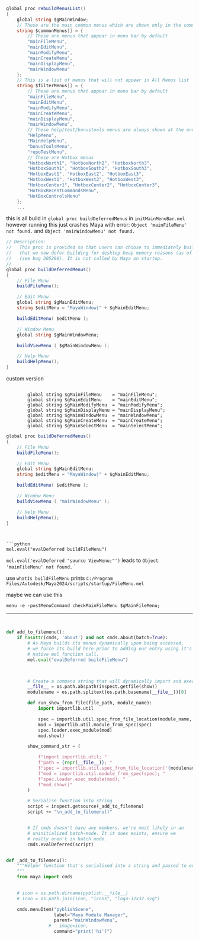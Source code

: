 
```c#
global proc rebuildMenusList()
{
	global string $gMainWindow;
	// These are the main common menus which are shown only in the common menuSet
	string $commonMenus[] = {
		// These are menus that appear in menu bar by default
		"mainFileMenu",
		"mainEditMenu",
		"mainModifyMenu",
		"mainCreateMenu",
		"mainDisplayMenu",
		"mainWindowMenu"
	};
	// This is a list of menus that will not appear in All Menus list
	string $filterMenus[] = {
		// These are menus that appear in menu bar by default
		"mainFileMenu",
		"mainEditMenu",
		"mainModifyMenu",
		"mainCreateMenu",
		"mainDisplayMenu",
		"mainWindowMenu",
		// These help/test/bonustools menus are always shown at the end
		"HelpMenu",
		"MainHelpMenu",
		"bonusToolsMenu",
		"repoTestMenu", 
		// These are Hotbox menus
		"HotboxNorth1", "HotboxNorth2", "HotboxNorth3", 
		"HotboxSouth1", "HotboxSouth2", "HotboxSouth3", 
		"HotboxEast1", "HotboxEast2", "HotboxEast3", 
		"HotboxWest1", "HotboxWest2", "HotboxWest3", 
		"HotboxCenter1", "HotboxCenter2", "HotboxCenter3",
		"HotBoxRecentCommandsMenu", 
		"HotBoxControlsMenu"
	};
	...
```

this is all build in `global proc buildDeferredMenus` in `initMainMenuBar.mel`
however running this just crashes Maya with error:
`Object 'mainFileMenu' not found.` and `Object 'mainWindowMenu' not found.`
```c#
// Description:
//   This proc is provided so that users can choose to immediately build the main menus 
//	 that we now defer building for desktop heap memory reasons (as of Maya2009)
//	 (see bug 305296). It is not called by Maya on startup.  
//
global proc buildDeferredMenus()
{
	// File Menu
	buildFileMenu();

	// Edit Menu
	global string $gMainEditMenu;
	string $editMenu = "MayaWindow|" + $gMainEditMenu;

	buildEditMenu( $editMenu );

	// Window Menu
	global string $gMainWindowMenu;

	buildViewMenu ( $gMainWindowMenu );

	// Help Menu
	buildHelpMenu();
}
```

custom version
```

		global string $gMainFileMenu	= "mainFileMenu";
		global string $gMainEditMenu	= "mainEditMenu";
		global string $gMainModifyMenu	= "mainModifyMenu";
		global string $gMainDisplayMenu	= "mainDisplayMenu";
		global string $gMainWindowMenu	= "mainWindowMenu";
		global string $gMainCreateMenu	= "mainCreateMenu";
		global string $gMainSelectMenu	= "mainSelectMenu";
```
```c#
global proc buildDeferredMenus()
{
	// File Menu
	buildFileMenu();

	// Edit Menu
	global string $gMainEditMenu;
	string $editMenu = "MayaWindow|" + $gMainEditMenu;

	buildEditMenu( $editMenu );

	// Window Menu
	buildViewMenu ( "mainWindowMenu" );

	// Help Menu
	buildHelpMenu();
}
```
```


```python
mel.eval("evalDeferred buildFileMenu")
```

`mel.eval('evalDeferred "source ViewMenu;"')` 
leads to `Object 'mainFileMenu' not found.`
`

use `whatIs buildFileMenu` prints 
`C:/Program Files/Autodesk/Maya2024/scripts/startup/FileMenu.mel`

maybe we can use this
```
menu -e -postMenuCommand checkMainFileMenu $gMainFileMenu;
```



---


```python


def add_to_filemenu():
    if hasattr(cmds, 'about') and not cmds.about(batch=True):
        # As Maya builds its menus dynamically upon being accessed,
        # we force its build here prior to adding our entry using it's
        # native mel function call.
        mel.eval("evalDeferred buildFileMenu")


        
        # Create a command string that will dynamically import and execute show()
        __file__ = os.path.abspath(inspect.getfile(show))
        modulename = os.path.splitext(os.path.basename(__file__))[0]

        def run_show_from_file(file_path, module_name):
            import importlib.util

            spec = importlib.util.spec_from_file_location(module_name, file_path)
            mod = importlib.util.module_from_spec(spec)
            spec.loader.exec_module(mod)
            mod.show()

        show_command_str = (

            f"import importlib.util; "
            f"path = {repr(__file__)}; "
            f"spec = importlib.util.spec_from_file_location('{modulename}', path); "
            f"mod = importlib.util.module_from_spec(spec); "
            f"spec.loader.exec_module(mod); "
            f"mod.show()"
        )

        # Serialise function into string
        script = inspect.getsource(_add_to_filemenu)
        script += "\n_add_to_filemenu()"


        # If cmds doesn't have any members, we're most likely in an
        # uninitialized batch-mode. It it does exists, ensure we
        # really aren't in batch mode.
        cmds.evalDeferred(script)


def _add_to_filemenu():
    """Helper function that's serialised into a string and passed to evalDeferred.
    """
    from maya import cmds
    

    # icon = os.path.dirname(pyblish.__file__)
    # icon = os.path.join(icon, "icons", "logo-32x32.svg")

    cmds.menuItem("pyblishScene",
                  label="Maya Module Manager",
                  parent="mainWindowMenu",
                #   image=icon,
                  command="print('hi')")

```